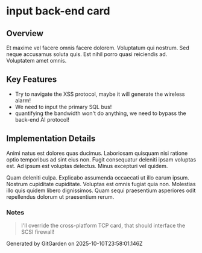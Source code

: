 # input back-end card

## Overview
Et maxime vel facere omnis facere dolorem. Voluptatum qui nostrum. Sed neque accusamus soluta quis. Est nihil porro quasi reiciendis ad. Voluptatem amet omnis.

## Key Features
- Try to navigate the XSS protocol, maybe it will generate the wireless alarm!
- We need to input the primary SQL bus!
- quantifying the bandwidth won't do anything, we need to bypass the back-end AI protocol!

## Implementation Details
Animi natus est dolores quas ducimus. Laboriosam quisquam nisi ratione optio temporibus ad sint eius non. Fugit consequatur deleniti ipsam voluptas est. Ad ipsum est voluptas delectus. Minus excepturi vel quidem.
 Quam deleniti culpa. Explicabo assumenda occaecati ut illo earum ipsum. Nostrum cupiditate cupiditate. Voluptas est omnis fugiat quia non. Molestias illo quis quidem libero dignissimos. Quam sequi praesentium asperiores odit repellendus dolorum ut praesentium rerum.

### Notes
> I'll override the cross-platform TCP card, that should interface the SCSI firewall!

Generated by GitGarden on 2025-10-10T23:58:01.146Z